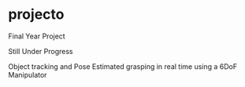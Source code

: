 # projecto
Final Year Project

Still Under Progress

Object tracking and Pose Estimated grasping in real time using a 6DoF Manipulator
